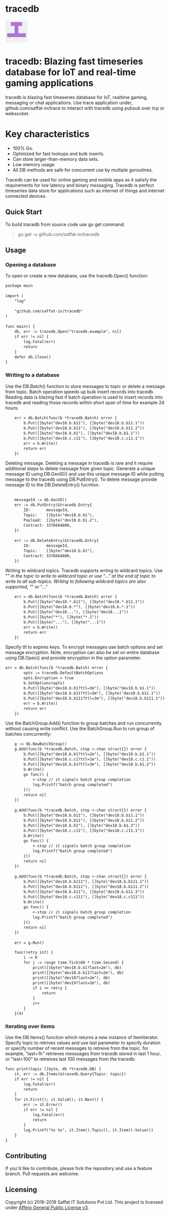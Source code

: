 # tracedb

<p align="left">
  <img src="tracedb.png" width="70" alt="Trace" title="tracedb: Blazing fast timeseries database fro IoT and real-time gaming application"> 
</p>

# tracedb: Blazing fast timeseries database for IoT and real-time gaming applications

tracedb is blazing fast timeseries database for IoT, realtime gaming, messaging or chat applications. Use trace application under, github.com/saffat-in/trace to interact with tracedb using pubsub over tcp or websocket.

# Key characteristics
- 100% Go.
- Optimized for fast lookups and bulk inserts.
- Can store larger-than-memory data sets.
- Low memory usage.
- All DB methods are safe for concurrent use by multiple goroutines.

Tracedb can be used for online gaming and mobile apps as it satisfy the requirements for low latency and binary messaging. Tracedb is perfect timeseries data store for applications such as internet of things and internet connected devices.

## Quick Start
To build tracedb from source code use go get command.

> go get -u github.com/saffat-in/tracedb

## Usage

### Opening a database

To open or create a new database, use the tracedb.Open() function:


```
package main

import (
	"log"

	"github.com/saffat-in/tracedb"
)

func main() {
    db, err := tracedb.Open("tracedb.example", nil)
    if err != nil {
        log.Fatal(err)
        return
    }	
    defer db.Close()
}
```

### Writing to a database
Use the DB.Batch() function to store messages to topic or delete a message from topic. Batch operation speeds up bulk insert records into tracedb. Reading data is blazing fast if batch operation is used to insert records into tracedb and reading those records within short span of time for example 24 hours:

```
    err = db.Batch(func(b *tracedb.Batch) error {
		b.Put([]byte("dev18.b.b11"), []byte("dev18.b.b11.1"))
		b.Put([]byte("dev18.b.b11"), []byte("dev18.b.b11.2"))
		b.Put([]byte("dev18.b.b1"), []byte("dev18.b.b1.1"))
		b.Put([]byte("dev18.c.c11"), []byte("dev18.c.c11.1"))
		err = b.Write()
		return err
    })

```

Deleting message.
Deleting a message in tracedb is rare and it require additional steps to delete message from given topic. Generate a unique message ID using DB.GenID() and use this unique message ID while putting message to the tracedb using DB.PutEntry(). To delete message provide message ID to the DB.DeleteEntry() fucntion.

```

	messageId := db.GenID()
	err := db.PutEntry(&tracedb.Entry{
		ID:       messageId,
		Topic:    []byte("dev18.b.b1"),
		Payload:  []byte("dev18.b.b1.2"),
		Contract: 3376684800,
	})
	
	err := db.DeleteEntry(&tracedb.Entry{
		ID:       messageId,
		Topic:    []byte("dev18.b.b1"),
		Contract: 3376684800,
	})

```

Writing to wildcard topics.
Tracedb supports wrting to wildcard topics. Use "*" in the topic to write to wildcard topic or use "..." at the end of topic to write to all sub-topics. Writing to following wildcard topics are also supported, "*" or "..."

```
	err = db.Batch(func(b *tracedb.Batch) error {
		b.Put([]byte("dev18.*.b11"), []byte("dev18.*.b11.1"))
		b.Put([]byte("dev18.b.*"), []byte("dev18.b.*.1"))
		b.Put([]byte("dev18..."), []byte("dev18...1"))
		b.Put([]byte("*"), []byte("*.1"))
		b.Put([]byte("..."), []byte("...1"))
		err = b.Write()
		return err
    })

```

Specify ttl to expires keys. 
To encrypt messages use batch options and set message encryption. Note, encryption can also be set on entire database using DB.Open() and provide encryption in the option parameter.

```
err = db.Batch(func(b *tracedb.Batch) error {
		opts := tracedb.DefaultBatchOptions
		opts.Encryption = true
		b.SetOptions(opts)
		b.Put([]byte("dev18.b.b1?ttl=3m"), []byte("dev18.b.b1.1"))
		b.Put([]byte("dev18.b.b11?ttl=3m"), []byte("dev18.b.b11.1"))
		b.Put([]byte("dev18.b.b111?ttl=3m"), []byte("dev18.b.b111.1"))
		err = b.Write()
		return err
	})
```

Use the BatchGroup.Add() function to group batches and run concurrently without causing write conflict. Use the BatchGroup.Run to run group of batches concurrently:

```
    g := db.NewBatchGroup()
	g.Add(func(b *tracedb.Batch, stop <-chan struct{}) error {
		b.Put([]byte("dev18.b.b1?ttl=2m"), []byte("dev18.b.b1.1"))
		b.Put([]byte("dev18.c.c1?ttl=1m"), []byte("dev18.c.c1.1"))
		b.Put([]byte("dev18.b.b1?ttl=3m"), []byte("dev18.b.b1.2"))
		b.Write()
		go func() {
			<-stop // it signals batch group completion
			log.Printf("batch group completed")
		}()
		return nil
	})

	g.Add(func(b *tracedb.Batch, stop <-chan struct{}) error {
		b.Put([]byte("dev18.b.b11"), []byte("dev18.b.b11.1"))
		b.Put([]byte("dev18.b.b11"), []byte("dev18.b.b11.2"))
		b.Put([]byte("dev18.b.b1"), []byte("dev18.b.b1.3"))
		b.Put([]byte("dev18.c.c11"), []byte("dev18.c.c11.1"))
		b.Write()
		go func() {
			<-stop // it signals batch group completion
			log.Printf("batch group completed")
		}()
		return nil
	})

	g.Add(func(b *tracedb.Batch, stop <-chan struct{}) error {
		b.Put([]byte("dev18.b.b111"), []byte("dev18.b.b111.1"))
		b.Put([]byte("dev18.b.b111"), []byte("dev18.b.b111.2"))
		b.Put([]byte("dev18.b.b11"), []byte("dev18.b.b11.3"))
		b.Put([]byte("dev18.c.c111"), []byte("dev18.c.c111"))
		b.Write()
		go func() {
			<-stop // it signals batch group completion
			log.Printf("batch group completed")
		}()
		return nil
	})

	err = g.Run()

```

```
    func(retry int) {
		i := 0
		for j := range time.Tick(60 * time.Second) {
			print([]byte("dev18.b.b1?last=2m"), db)
			print([]byte("dev18.b.b11?last=2m"), db)
			print([]byte("dev18?last=2m"), db)
			print([]byte("dev19?last=2m"), db)
			if i >= retry {
				return
			}
			i++
		}
	}(4)
```

### Iterating over items
Use the DB.Items() function which returns a new instance of ItemIterator. 
Specify topic to retrives values and use last parameter to specify duration or specify number of recent messages to retreive from the topic. for example, "last=1h" retrieves messsages from tracedb stored in last 1 hour, or "last=100" to retreives last 100 messages from the tracedb:

```
func print(topic []byte, db *tracedb.DB) {
	it, err := db.Items(&tracedb.Query{Topic: topic})
	if err != nil {
		log.Fatal(err)
		return
	}
	for it.First(); it.Valid(); it.Next() {
		err := it.Error()
		if err != nil {
			log.Fatal(err)
			return
		}
		log.Printf("%s %s", it.Item().Topic(), it.Item().Value())
	}
}
```

## Contributing
If you'd like to contribute, please fork the repository and use a feature branch. Pull requests are welcome.

## Licensing
Copyright (c) 2016-2019 Saffat IT Solutions Pvt Ltd. This project is licensed under [Affero General Public License v3](https://github.com/saffat-in/tracedb/blob/master/LICENSE).
